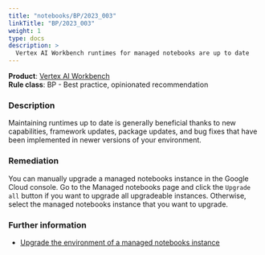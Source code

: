 ```yaml
---
title: "notebooks/BP/2023_003"
linkTitle: "BP/2023_003"
weight: 1
type: docs
description: >
  Vertex AI Workbench runtimes for managed notebooks are up to date
---
```


**Product**: [Vertex AI Workbench](https://cloud.google.com/vertex-ai-workbench)\
**Rule class**: BP - Best practice, opinionated recommendation

### Description

Maintaining runtimes up to date is generally beneficial thanks to new
capabilities, framework updates, package updates, and bug fixes that have been
implemented in newer versions of your environment.

### Remediation

You can manually upgrade a managed notebooks instance in the Google Cloud
console. Go to the Managed notebooks page and click the `Upgrade all` button if
you want to upgrade all upgradeable instances. Otherwise, select the managed
notebooks instance that you want to upgrade.

### Further information

- [Upgrade the environment of a managed notebooks instance](https://cloud.google.com/vertex-ai/docs/workbench/managed/upgrade)
